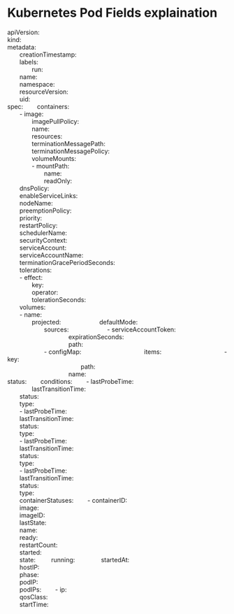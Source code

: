 # Kubernetes Pod Fields explaination  

apiVersion:  
kind:   
metadata:  
&emsp;&emsp;creationTimestamp:   
&emsp;&emsp;labels:  
&emsp;&emsp;&emsp;&emsp;run:   
&emsp;&emsp;name:   
&emsp;&emsp;namespace:   
&emsp;&emsp;resourceVersion:   
&emsp;&emsp;uid:   
spec:
&emsp;&emsp;containers:  
&emsp;&emsp;- image:   
&emsp;&emsp;&emsp;&emsp;imagePullPolicy:   
&emsp;&emsp;&emsp;&emsp;name:   
&emsp;&emsp;&emsp;&emsp;resources:   
&emsp;&emsp;&emsp;&emsp;terminationMessagePath:   
&emsp;&emsp;&emsp;&emsp;terminationMessagePolicy:  
&emsp;&emsp;&emsp;&emsp;volumeMounts:  
&emsp;&emsp;&emsp;&emsp;- mountPath:   
&emsp;&emsp;&emsp;&emsp;&emsp;&emsp;name:   
&emsp;&emsp;&emsp;&emsp;&emsp;&emsp;readOnly:  
&emsp;&emsp;dnsPolicy:  
&emsp;&emsp;enableServiceLinks:  
&emsp;&emsp;nodeName:  
&emsp;&emsp;preemptionPolicy:  
&emsp;&emsp;priority:  
&emsp;&emsp;restartPolicy:  
&emsp;&emsp;schedulerName:  
&emsp;&emsp;securityContext:  
&emsp;&emsp;serviceAccount:  
&emsp;&emsp;serviceAccountName:  
&emsp;&emsp;terminationGracePeriodSeconds:  
&emsp;&emsp;tolerations:  
&emsp;&emsp;- effect:  
&emsp;&emsp;&emsp;&emsp;key:  
&emsp;&emsp;&emsp;&emsp;operator:  
&emsp;&emsp;&emsp;&emsp;tolerationSeconds:  
&emsp;&emsp;volumes:  
&emsp;&emsp;- name:  
&emsp;&emsp;&emsp;&emsp;projected: 
&emsp;&emsp;&emsp;&emsp;&emsp;&emsp;defaultMode:  
&emsp;&emsp;&emsp;&emsp;&emsp;&emsp;sources: 
&emsp;&emsp;&emsp;&emsp;&emsp;&emsp;- serviceAccountToken:  
&emsp;&emsp;&emsp;&emsp;&emsp;&emsp;&emsp;&emsp;&emsp;&emsp;expirationSeconds:  
&emsp;&emsp;&emsp;&emsp;&emsp;&emsp;&emsp;&emsp;&emsp;&emsp;path:  
&emsp;&emsp;&emsp;&emsp;&emsp;&emsp;- configMap: 
&emsp;&emsp;&emsp;&emsp;&emsp;&emsp;&emsp;&emsp;&emsp;&emsp;items: 
&emsp;&emsp;&emsp;&emsp;&emsp;&emsp;&emsp;&emsp;&emsp;&emsp;- key:  
&emsp;&emsp;&emsp;&emsp;&emsp;&emsp;&emsp;&emsp;&emsp;&emsp;&emsp;&emsp;path:  
&emsp;&emsp;&emsp;&emsp;&emsp;&emsp;&emsp;&emsp;&emsp;&emsp;name:  
status:
&emsp;&emsp;conditions:
&emsp;&emsp;- lastProbeTime:  
&emsp;&emsp;&emsp;&emsp;lastTransitionTime:  
&emsp;&emsp;status:  
&emsp;&emsp;type:  
&emsp;&emsp;- lastProbeTime:  
&emsp;&emsp;lastTransitionTime:  
&emsp;&emsp;status:  
&emsp;&emsp;type:  
&emsp;&emsp;- lastProbeTime:  
&emsp;&emsp;lastTransitionTime:  
&emsp;&emsp;status:  
&emsp;&emsp;type:  
&emsp;&emsp;- lastProbeTime:  
&emsp;&emsp;lastTransitionTime:  
&emsp;&emsp;status:  
&emsp;&emsp;type:  
&emsp;&emsp;containerStatuses:
&emsp;&emsp;- containerID:  
&emsp;&emsp;image:  
&emsp;&emsp;imageID:  
&emsp;&emsp;lastState:  
&emsp;&emsp;name:  
&emsp;&emsp;ready:  
&emsp;&emsp;restartCount:  
&emsp;&emsp;started:  
&emsp;&emsp;state:
&emsp;&emsp;  running:
&emsp;&emsp;&emsp;&emsp;startedAt:  
&emsp;&emsp;hostIP:  
&emsp;&emsp;phase:  
&emsp;&emsp;podIP:  
&emsp;&emsp;podIPs:
&emsp;&emsp;- ip:  
&emsp;&emsp;qosClass:  
&emsp;&emsp;startTime:  
